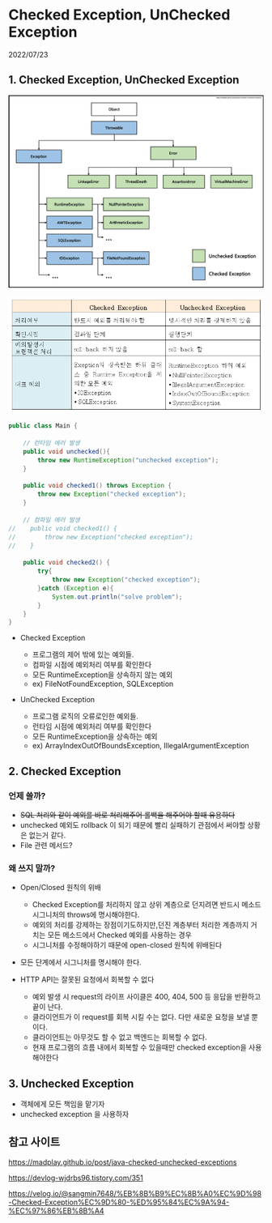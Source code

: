 # Checked Exception, UnChecked Exception
2022/07/23

## 1. Checked Exception, UnChecked Exception
![img.png](../images/exception1.png)

![img_1.png](../images/exception2.png)

```java
public class Main {
    
    // 런타임 에러 발생
    public void unchecked(){ 
        throw new RuntimeException("unchecked exception");
    }

    public void checked1() throws Exception {
        throw new Exception("checked exception");
    }
    
    // 컴파일 에러 발생
//    public void checked1() { 
//        throw new Exception("checked exception");
//    }

    public void checked2() {
        try{
            throw new Exception("checked exception");
        }catch (Exception e){
            System.out.println("solve problem");
        }
    }
}

```
- Checked Exception 
  - 프로그램의 제어 밖에 있는 예외들. 
  - 컴파일 시점에 예외처리 여부를 확인한다 
  - 모든 RuntimeException을 상속하지 않는 예외 
  - ex) FileNotFoundException, SQLException

- UnChecked Exception 
  - 프로그램 로직의 오류로인한 예외들. 
  - 런타임 시점에 예외처리 여부를 확인한다 
  - 모든 RuntimeException을 상속하는 예외 
  - ex) ArrayIndexOutOfBoundsException, IllegalArgumentException


## 2. Checked Exception
### 언제 쓸까?
- ~~SQL 처리와 같이 예외를 바로 처리해주어 롤백을 해주어야 할때 유용하다~~
- unchecked 예외도 rollback 이 되기 때문에 빨리 실패하기 관점에서 써야할 상황은 없는거 같다.
- File 관련 메서드?

### 왜 쓰지 말까?
- Open/Closed 원칙의 위배
  - Checked Exception를 처리하지 않고 상위 계층으로 던지려면 반드시 메소드 시그니처의 throws에 명시해야한다. 
  - 예외의 처리를 강제하는 장점이기도하지만,던진 계층부터 처리한 계층까지 거치는 모든 메소드에서 Checked 예외를 사용하는 경우 
  - 시그니처를 수정해야하기 때문에 open-closed 원칙에 위배된다

- 모든 단계에서 시그니처를 명시해야 한다.
- HTTP API는 잘못된 요청에서 회복할 수 없다
  - 예외 발생 시 request의 라이프 사이클은 400, 404, 500 등 응답을 반환하고 끝이 난다. 
  - 클라이언트가 이 request를 회복 시킬 수는 없다. 다만 새로운 요청을 보낼 뿐이다.
  - 클라이언트는 아무것도 할 수 없고 백엔드는 회복할 수 없다. 
  - 현재 프로그램의 흐름 내에서 회복할 수 있을때만 checked exception을 사용해야한다

## 3. Unchecked Exception
- 객체에게 모든 책임을 맡기자
- unchecked exception 을 사용하자

## 참고 사이트
https://madplay.github.io/post/java-checked-unchecked-exceptions

https://devlog-wjdrbs96.tistory.com/351

https://velog.io/@sangmin7648/%EB%8B%B9%EC%8B%A0%EC%9D%98-Checked-Exception%EC%9D%80-%ED%95%84%EC%9A%94-%EC%97%86%EB%8B%A4



